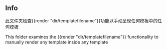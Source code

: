 ## Info

此文件夹检查{{render "dir/templatefilename"}}功能以手动呈现任何模板中的任何模板

This folder examines the {{render "dir/templatefilename"}} functionality to manually render any template inside any template
